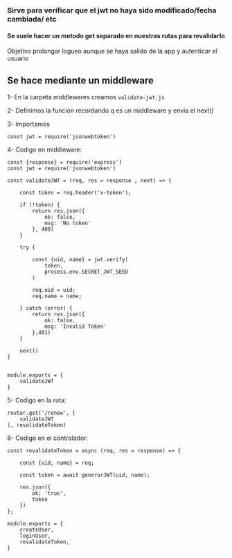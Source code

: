 ### Sirve para verificar que el jwt no haya sido modificado/fecha cambiada/ etc

#### Se suele hacer un metodo get separado en nuestras rutas para revalidarlo

Objetivo prolongar logueo aunque se haya salido de la app y autenticar el usuario


## Se hace mediante un middleware

1- En la carpeta middlewares creamos `validate-jwt.js`

2- Definimos la funcion recordando q es un middleware y envia el next()

3- Importamos

`const jwt = require('jsonwebtoken')`

4- Codigo en middleware:
```
const {response} = require('express')
const jwt = require('jsonwebtoken')

const validateJWT = (req, res = response , next) => {

    const token = req.header('x-token');
    
    if (!token) {
        return res.json({
            ok: false,
            msg: 'No token'
        }, 400)
    }
    
    try {
        
        const {uid, name} = jwt.verify(
            token,
            process.env.SECRET_JWT_SEED
        )

        req.uid = uid;
        req.name = name;
        
    } catch (error) {
        return res.json({
            ok: false,
            msg: 'Invalid Token'
        },401)
    }

    next()
}


module.exports = {
    validateJWT
}
```

5- Codigo en la ruta:
```
router.get('/renew', [
    validateJWT
], revalidateToken)
```

6- Codigo en el controlador:
```
const revalidateToken = async (req, res = response) => {

    const {uid, name} = req;

    const token = await generarJWT(uid, name);

    res.json({
        ok: 'true',
        token
    })
};

module.exports = {
    createUser,
    loginUser,
    revalidateToken,
}
```